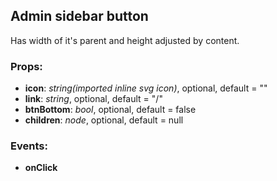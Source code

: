 ## **Admin sidebar button**

Has width of it's parent and height adjusted by content.

### Props:
* **icon**: _string(imported inline svg icon)_, optional, default = ""
* **link**: _string_, optional, default = "/"
* **btnBottom**: _bool_, optional, default = false
* **children**: _node_, optional, default = null


### Events:
* **onClick**


